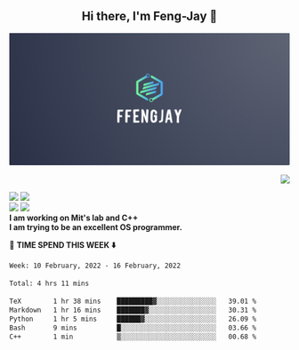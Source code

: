 <h2 align="center"> Hi there, I'm Feng-Jay 👋 </h2>  

![](https://github.com/Feng-Jay/DataStruct/blob/master/Image/1.png)  

<img align="right" src="https://github-readme-stats.vercel.app/api?username=Feng-Jay&show_icons=true&icon_color=CE1D2D&text_color=718096&bg_color=ffffff&hide_title=true" />


&emsp;

![](https://visitor-badge.glitch.me/badge?page_id=Feng-Jay.readme)
![](https://img.shields.io/badge/Concentrate-Cpp-blue)  
![](https://img.shields.io/badge/Rust-primer-orange)
![](https://img.shields.io/badge/Target-OS-9cf)  
**I am working on Mit's lab and C++**  
**I am trying to be an excellent OS programmer.**  


📘 **TIME SPEND THIS WEEK ⬇️**
<!--START_SECTION:waka-->
```text
Week: 10 February, 2022 - 16 February, 2022

Total: 4 hrs 11 mins

TeX        1 hr 38 mins    █████████▓░░░░░░░░░░░░░░░   39.01 % 
Markdown   1 hr 16 mins    ███████▓░░░░░░░░░░░░░░░░░   30.31 % 
Python     1 hr 5 mins     ██████▓░░░░░░░░░░░░░░░░░░   26.09 % 
Bash       9 mins          █░░░░░░░░░░░░░░░░░░░░░░░░   03.66 % 
C++        1 min           ▒░░░░░░░░░░░░░░░░░░░░░░░░   00.68 % 
```
<!--END_SECTION:waka-->
